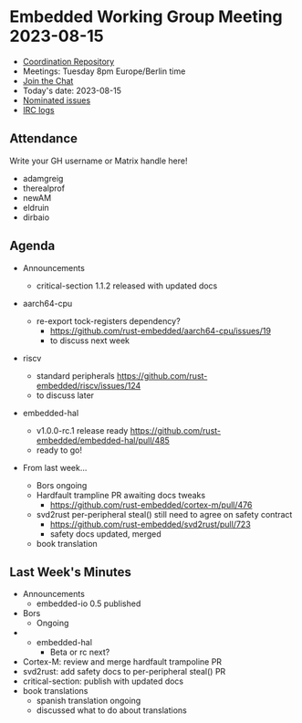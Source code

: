 # Embedded Working Group Meeting 2023-08-15

* [Coordination Repository]
* Meetings: Tuesday 8pm Europe/Berlin time
* [Join the Chat]
* Today's date: 2023-08-15
* [Nominated issues](https://github.com/search?q=org%3Arust-embedded+label%3Anominated+is%3Aopen&type=Issues)
* [IRC logs]

[Coordination Repository]: https://github.com/rust-embedded/wg
[Join the Chat]: https://matrix.to/#/#rust-embedded:matrix.org
[IRC logs]: https://libera.irclog.whitequark.org/rust-embedded/2023-08-15

## Attendance

Write your GH username or Matrix handle here!

* adamgreig
* therealprof
* newAM
* eldruin
* dirbaio

## Agenda

* Announcements
    * critical-section 1.1.2 released with updated docs
* aarch64-cpu
    * re-export tock-registers dependency?
        * https://github.com/rust-embedded/aarch64-cpu/issues/19
        * to discuss next week
* riscv
    * standard peripherals https://github.com/rust-embedded/riscv/issues/124
    * to discuss later
* embedded-hal
    * v1.0.0-rc.1 release ready https://github.com/rust-embedded/embedded-hal/pull/485
    * ready to go!

* From last week...
    * Bors ongoing
    * Hardfault trampline PR awaiting docs tweaks
        * https://github.com/rust-embedded/cortex-m/pull/476
    * svd2rust per-peripheral steal() still need to agree on safety contract
        * https://github.com/rust-embedded/svd2rust/pull/723
        * safety docs updated, merged
    * book translation

## Last Week's Minutes

* Announcements
    * embedded-io 0.5 published
* Bors
    * Ongoing
* * embedded-hal
    * Beta or rc next?
* Cortex-M: review and merge hardfault trampoline PR
* svd2rust: add safety docs to per-peripheral steal() PR
* critical-section: publish with updated docs
* book translations
    * spanish translation ongoing
    * discussed what to do about translations

